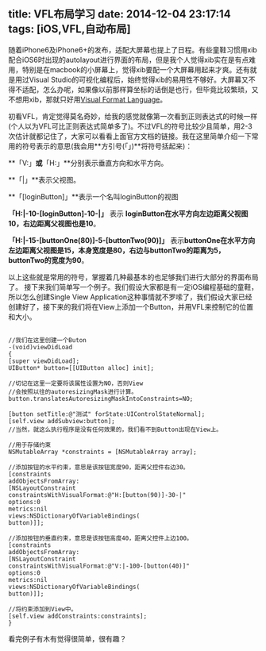 title: VFL布局学习
date: 2014-12-04 23:17:14
tags: [iOS,VFL,自动布局]
---
随着iPhone6及iPhone6+的发布，适配大屏幕也提上了日程。有些童鞋习惯用xib配合iOS6时出现的autolayout进行界面的布局，但是我个人觉得xib实在是有点难用，特别是在macbook的小屏幕上，觉得xib要配一个大屏幕用起来才爽。还有就是用过Visual Studio的可视化编程后，始终觉得xib的易用性不够好。大屏幕又不得不适配，怎么办呢，如果像以前那样算坐标的话倒是也行，但毕竟比较繁琐，又不想用xib，那就只好用[Visual Format Language](https://developer.apple.com/library/ios/documentation/UserExperience/Conceptual/AutolayoutPG/VisualFormatLanguage/VisualFormatLanguage.html)。

初看VFL，肯定觉得莫名奇妙，给我的感觉就像第一次看到正则表达式的时候一样(个人以为VFL可比正则表达式简单多了)。不过VFL的符号比较少且简单，用2-3次估计就都记住了，大家可以看看上面官方文档的链接。我在这里简单介绍一下常用的符号表示的意思(我会用**方引号(「」)**将符号括起来)：

**「V:」**或**「H:」**分别表示垂直方向和水平方向。

**「|」**表示父视图。

**「[loginButton]」**表示一个名叫loginButton的视图

**「H:|-10-[loginButton]-10-|」** 表示 **loginButton在水平方向左边距离父视图10，右边距离父视图也是10**。

**「H:|-15-[buttonOne(80)]-5-[buttonTwo(90)]」** 表示**buttonOne在水平方向左边距离父视图是15，本身宽度是80，右边与buttonTwo的距离为5，buttonTwo的宽度为90**。

以上这些就是常用的符号，掌握着几种最基本的也足够我们进行大部分的界面布局了。
接下来我们简单写一个例子。我们假设大家都是有一定iOS编程基础的童鞋，所以怎么创建Single View Application这种事情就不罗嗦了，我们假设大家已经创建好了，接下来的我们将在View上添加一个Button，并用VFL来控制它的位置和大小。
<pre><code>
//我们在这里创建一个Buton
-(void)viewDidLoad
{
[super viewDidLoad];
UIButton* button=[[UIButton alloc] init];

//切记在这里一定要将该属性设置为NO，否则View
//会按照以往的autoresizingMask进行计算。
button.translatesAutoresizingMaskIntoConstraints=NO;

[button setTitle:@"测试" forState:UIControlStateNormal];
[self.view addSubview:button];
//当然，就这么执行程序是没有任何效果的，我们看不到Button出现在View上。

//用于存储约束
NSMutableArray *constraints = [NSMutableArray array];

//添加按钮的水平约束，意思是该按钮宽度90，距离父控件右边30。
[constraints
addObjectsFromArray:
[NSLayoutConstraint
constraintsWithVisualFormat:@"H:[button(90)]-30-|"
options:0
metrics:nil
views:NSDictionaryOfVariableBindings(
button)]];

//添加按钮的垂直约束，意思是该按钮高度40，距离父控件上边100。
[constraints
addObjectsFromArray:
[NSLayoutConstraint
constraintsWithVisualFormat:@"V:|-100-[button(40)]"
options:0
metrics:nil
views:NSDictionaryOfVariableBindings(
button)]];

//将约束添加到View中。
[self.view addConstraints:constraints];
}
</code></pre>
看完例子有木有觉得很简单，很有趣？